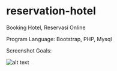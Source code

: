 # reservation-hotel
Booking Hotel, Reservasi Online

Program Language: Bootstrap, PHP, Mysql

Screenshot Goals:

![alt text](https://firebasestorage.googleapis.com/v0/b/monkey-teknologi-indonesia.appspot.com/o/Ngodings%2FportfoliosList%2FscreenshotApp%2FnSjrqvedKKHi4xBDbtzj%2F20191125-ZtF0z4-hotel-reservation.png?alt=media&token=9136b9bd-8525-4cd0-857c-9de86f3e8079)
